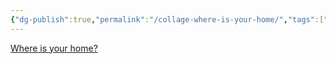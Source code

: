 ```yaml
---
{"dg-publish":true,"permalink":"/collage-where-is-your-home/","tags":["c/house","c/shadow","c/pink","c/sand"],"created":"2024-01-01T16:52:04.969-05:00","updated":"2024-01-01T17:15:00.713-05:00"}
---
```



[Where is your home?](https://www.instagram.com/p/B0rhcLPhtWR/)